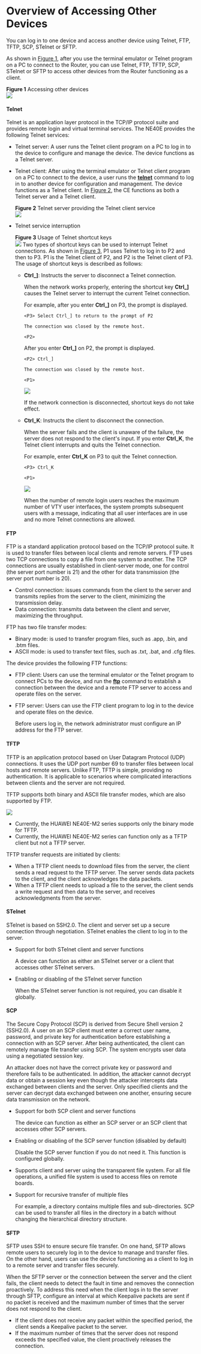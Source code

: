 Overview of Accessing Other Devices
===================================

You can log in to one device and access another device using Telnet, FTP, TFTP, SCP, STelnet or SFTP.

As shown in [Figure 1](#EN-US_CONCEPT_0172360033__fig_dc_vrp_basic_cfg_007801), after you use the terminal emulator or Telnet program on a PC to connect to the Router, you can use Telnet, FTP, TFTP, SCP, STelnet or SFTP to access other devices from the Router functioning as a client.

**Figure 1** Accessing other devices  
![](images/fig_dc_vrp_basic_cfg_007801.png)
#### Telnet

Telnet is an application layer protocol in the TCP/IP protocol suite and provides remote login and virtual terminal services. The NE40E provides the following Telnet services:

* Telnet server: A user runs the Telnet client program on a PC to log in to the device to configure and manage the device. The device functions as a Telnet server.
* Telnet client: After using the terminal emulator or Telnet client program on a PC to connect to the device, a user runs the [**telnet**](cmdqueryname=telnet) command to log in to another device for configuration and management. The device functions as a Telnet client. In [Figure 2](#EN-US_CONCEPT_0172360033__en-us_concept_0172359754_fig_dc_vrp_basic_cfg_002501), the CE functions as both a Telnet server and a Telnet client.
  
  **Figure 2** Telnet server providing the Telnet client service  
  ![](images/fig_dc_vrp_basic_cfg_002501.png)
* Telnet service interruption
  
  **Figure 3** Usage of Telnet shortcut keys  
  ![](images/fig_dc_vrp_basic_cfg_002503.png)
  Two types of shortcut keys can be used to interrupt Telnet connections. As shown in [Figure 3](#EN-US_CONCEPT_0172360033__en-us_concept_0172359754_fig_dc_vrp_basic_cfg_002503), P1 uses Telnet to log in to P2 and then to P3. P1 is the Telnet client of P2, and P2 is the Telnet client of P3. The usage of shortcut keys is described as follows:
  + **Ctrl\_]**: Instructs the server to disconnect a Telnet connection.
    
    When the network works properly, entering the shortcut key **Ctrl\_]** causes the Telnet server to interrupt the current Telnet connection.
    
    For example, after you enter **Ctrl\_]** on P3, the **<P2>** prompt is displayed.
    
    ```
    <P3> Select Ctrl_] to return to the prompt of P2
    ```
    ```
    The connection was closed by the remote host.
    ```
    ```
    <P2>
    ```
    
    After you enter **Ctrl\_]** on P2, the **<P1>** prompt is displayed.
    
    ```
    <P2> Ctrl_]
    ```
    ```
    The connection was closed by the remote host.
    ```
    ```
    <P1>
    ```
    ![](../../../../public_sys-resources/note_3.0-en-us.png) 
    
    If the network connection is disconnected, shortcut keys do not take effect.
  + **Ctrl\_K**: Instructs the client to disconnect the connection.
    
    When the server fails and the client is unaware of the failure, the server does not respond to the client's input. If you enter **Ctrl\_K**, the Telnet client interrupts and quits the Telnet connection.
    
    For example, enter **Ctrl\_K** on P3 to quit the Telnet connection.
    
    ```
    <P3> Ctrl_K
    ```
    ```
    <P1>
    ```
    ![](../../../../public_sys-resources/notice_3.0-en-us.png) 
    
    When the number of remote login users reaches the maximum number of VTY user interfaces, the system prompts subsequent users with a message, indicating that all user interfaces are in use and no more Telnet connections are allowed.

#### FTP

FTP is a standard application protocol based on the TCP/IP protocol suite. It is used to transfer files between local clients and remote servers. FTP uses two TCP connections to copy a file from one system to another. The TCP connections are usually established in client-server mode, one for control (the server port number is 21) and the other for data transmission (the server port number is 20).

* Control connection: issues commands from the client to the server and transmits replies from the server to the client, minimizing the transmission delay.
* Data connection: transmits data between the client and server, maximizing the throughput.

FTP has two file transfer modes:

* Binary mode: is used to transfer program files, such as .app, .bin, and .btm files.
* ASCII mode: is used to transfer text files, such as .txt, .bat, and .cfg files.

The device provides the following FTP functions:

* FTP client: Users can use the terminal emulator or the Telnet program to connect PCs to the device, and run the [**ftp**](cmdqueryname=ftp) command to establish a connection between the device and a remote FTP server to access and operate files on the server.
* FTP server: Users can use the FTP client program to log in to the device and operate files on the device.
  
  Before users log in, the network administrator must configure an IP address for the FTP server.


#### TFTP

TFTP is an application protocol based on User Datagram Protocol (UDP) connections. It uses the UDP port number 69 to transfer files between local hosts and remote servers. Unlike FTP, TFTP is simple, providing no authentication. It is applicable to scenarios where complicated interactions between clients and the server are not required.

TFTP supports both binary and ASCII file transfer modes, which are also supported by FTP.

![](../../../../public_sys-resources/note_3.0-en-us.png) 

* Currently, the HUAWEI NE40E-M2 series supports only the binary mode for TFTP.
* Currently, the HUAWEI NE40E-M2 series can function only as a TFTP client but not a TFTP server.

TFTP transfer requests are initiated by clients:

* When a TFTP client needs to download files from the server, the client sends a read request to the TFTP server. The server sends data packets to the client, and the client acknowledges the data packets.
* When a TFTP client needs to upload a file to the server, the client sends a write request and then data to the server, and receives acknowledgments from the server.


#### STelnet

STelnet is based on SSH2.0. The client and server set up a secure connection through negotiation. STelnet enables the client to log in to the server.

* Support for both STelnet client and server functions
  
  A device can function as either an STelnet server or a client that accesses other STelnet servers.
* Enabling or disabling of the STelnet server function
  
  When the STelnet server function is not required, you can disable it globally.

#### SCP

The Secure Copy Protocol (SCP) is derived from Secure Shell version 2 (SSH2.0). A user on an SCP client must enter a correct user name, password, and private key for authentication before establishing a connection with an SCP server. After being authenticated, the client can remotely manage file transfer using SCP. The system encrypts user data using a negotiated session key.

An attacker does not have the correct private key or password and therefore fails to be authenticated. In addition, the attacker cannot decrypt data or obtain a session key even though the attacker intercepts data exchanged between clients and the server. Only specified clients and the server can decrypt data exchanged between one another, ensuring secure data transmission on the network.

* Support for both SCP client and server functions
  
  The device can function as either an SCP server or an SCP client that accesses other SCP servers.
* Enabling or disabling of the SCP server function (disabled by default)
  
  Disable the SCP server function if you do not need it. This function is configured globally.
* Supports client and server using the transparent file system. For all file operations, a unified file system is used to access files on remote boards.
* Support for recursive transfer of multiple files
  
  For example, a directory contains multiple files and sub-directories. SCP can be used to transfer all files in the directory in a batch without changing the hierarchical directory structure.

#### SFTP

SFTP uses SSH to ensure secure file transfer. On one hand, SFTP allows remote users to securely log in to the device to manage and transfer files. On the other hand, users can use the device functioning as a client to log in to a remote server and transfer files securely.

When the SFTP server or the connection between the server and the client fails, the client needs to detect the fault in time and removes the connection proactively. To address this need when the client logs in to the server through SFTP, configure an interval at which Keepalive packets are sent if no packet is received and the maximum number of times that the server does not respond to the client.

* If the client does not receive any packet within the specified period, the client sends a Keepalive packet to the server.
* If the maximum number of times that the server does not respond exceeds the specified value, the client proactively releases the connection.